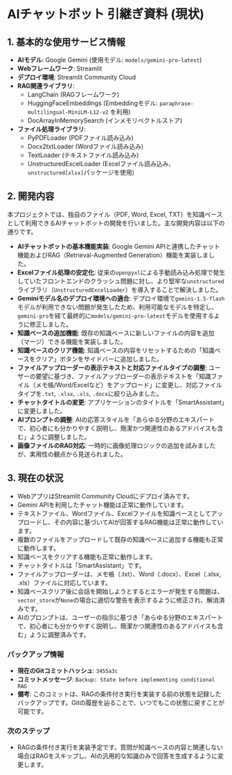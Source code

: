 # AIチャットボット 引継ぎ資料 (現状)

## 1. 基本的な使用サービス情報

*   **AIモデル**: Google Gemini (使用モデル: `models/gemini-pro-latest`)
*   **Webフレームワーク**: Streamlit
*   **デプロイ環境**: Streamlit Community Cloud
*   **RAG関連ライブラリ**:
    *   LangChain (RAGフレームワーク)
    *   HuggingFaceEmbeddings (Embeddingモデル: `paraphrase-multilingual-MiniLM-L12-v2` を利用)
    *   DocArrayInMemorySearch (インメモリベクトルストア)
*   **ファイル処理ライブラリ**:
    *   PyPDFLoader (PDFファイル読み込み)
    *   Docx2txtLoader (Wordファイル読み込み)
    *   TextLoader (テキストファイル読み込み)
    *   UnstructuredExcelLoader (Excelファイル読み込み、`unstructured[xlsx]`パッケージを使用)

## 2. 開発内容

本プロジェクトでは、独自のファイル（PDF, Word, Excel, TXT）を知識ベースとして利用できるAIチャットボットの開発を行いました。主な開発内容は以下の通りです。

*   **AIチャットボットの基本機能実装**: Google Gemini APIと連携したチャット機能およびRAG（Retrieval-Augmented Generation）機能を実装しました。
*   **Excelファイル処理の安定化**: 従来の`openpyxl`による手動読み込み処理で発生していたフロントエンドのクラッシュ問題に対し、より堅牢な`unstructured`ライブラリ（`UnstructuredExcelLoader`）を導入することで解決しました。
*   **Geminiモデル名のデプロイ環境への適合**: デプロイ環境で`gemini-1.5-flash`モデルが利用できない問題が発生したため、利用可能なモデルを特定し、`gemini-pro`を経て最終的に`models/gemini-pro-latest`モデルを使用するように修正しました。
*   **知識ベースの追加機能**: 既存の知識ベースに新しいファイルの内容を追加（マージ）できる機能を実装しました。
*   **知識ベースのクリア機能**: 知識ベースの内容をリセットするための「知識ベースをクリア」ボタンをサイドバーに追加しました。
*   **ファイルアップローダーの表示テキストと対応ファイルタイプの調整**: ユーザーの要望に基づき、ファイルアップローダーの表示テキストを「知識ファイル（メモ帳/Word/Excelなど）をアップロード」に変更し、対応ファイルタイプを`.txt`, `.xlsx`, `.xls`, `.docx`に絞り込みました。
*   **チャットタイトルの変更**: アプリケーションのタイトルを「SmartAssistant」に変更しました。
*   **AIプロンプトの調整**: AIの応答スタイルを「あらゆる分野のエキスパートで、初心者にも分かりやすく説明し、簡潔かつ関連性のあるアドバイスも含む」ように調整しました。
*   **画像ファイルのRAG対応**: 一時的に画像処理ロジックの追加を試みましたが、実用性の観点から見送られました。

## 3. 現在の状況

*   WebアプリはStreamlit Community Cloudにデプロイ済みです。
*   Gemini APIを利用したチャット機能は正常に動作しています。
*   テキストファイル、Wordファイル、Excelファイルを知識ベースとしてアップロードし、その内容に基づいてAIが回答するRAG機能は正常に動作しています。
*   複数のファイルをアップロードして既存の知識ベースに追加する機能も正常に動作します。
*   知識ベースをクリアする機能も正常に動作します。
*   チャットタイトルは「SmartAssistant」です。
*   ファイルアップローダーは、メモ帳（.txt）、Word（.docx）、Excel（.xlsx, .xls）ファイルに対応しています。
*   知識ベースクリア後に会話を開始しようとするとエラーが発生する問題は、`vector_store`が`None`の場合に適切な警告を表示するように修正され、解消済みです。
*   AIのプロンプトは、ユーザーの指示に基づき「あらゆる分野のエキスパートで、初心者にも分かりやすく説明し、簡潔かつ関連性のあるアドバイスも含む」ように調整済みです。

### バックアップ情報

*   **現在のGitコミットハッシュ**: `3455a3c`
*   **コミットメッセージ**: `Backup: State before implementing conditional RAG`
*   **備考**: このコミットは、RAGの条件付き実行を実装する前の状態を記録したバックアップです。Gitの履歴を辿ることで、いつでもこの状態に戻すことが可能です。

### 次のステップ

*   RAGの条件付き実行を実装予定です。質問が知識ベースの内容と関連しない場合はRAGをスキップし、AIの汎用的な知識のみで回答を生成するように変更します。
